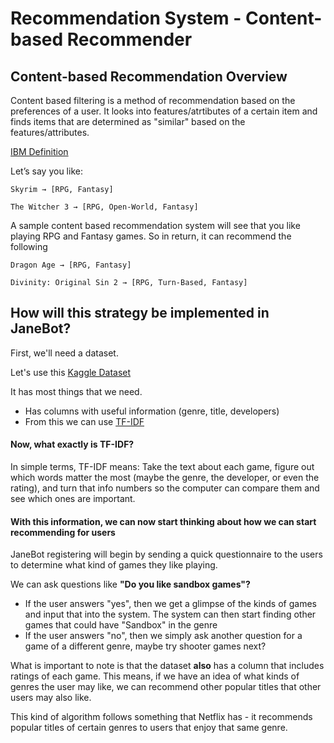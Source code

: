 # Recommendation System - Content-based Recommender

## Content-based Recommendation Overview

Content based filtering is a method of recommendation based on the preferences of a user.
It looks into features/atrtibutes of a certain item and finds items that are determined as
"similar" based on the features/attributes.

[IBM Definition](https://www.ibm.com/think/topics/content-based-filtering#:~:text=Content%2Dbased%20filtering%20is%20an,user%20expresses%20interest%20into%20account.)

Let’s say you like:
```
Skyrim → [RPG, Fantasy]

The Witcher 3 → [RPG, Open-World, Fantasy]
```

A sample content based recommendation system will see that you like playing RPG and Fantasy games.
So in return, it can recommend the following
```
Dragon Age → [RPG, Fantasy]

Divinity: Original Sin 2 → [RPG, Turn-Based, Fantasy]
```

## How will this strategy be implemented in JaneBot?

First, we'll need a dataset.

Let's use this [Kaggle Dataset](https://www.kaggle.com/datasets/matheusfonsecachaves/popular-video-games)

It has most things that we need.
- Has columns with useful information (genre, title, developers)
- From this we can use [TF-IDF](https://en.wikipedia.org/wiki/Tf%E2%80%93idf)

#### Now, what exactly is TF-IDF?
In simple terms, TF-IDF means:
Take the text about each game, figure out which words matter the most (maybe the genre, the developer, or even the rating),
and turn that info numbers so the computer can compare them and see which ones are important.

#### With this information, we can now start thinking about how we can start recommending for users

JaneBot registering will begin by sending a quick questionnaire to the users to determine what kind of 
games  they like playing.

We can ask questions like **"Do you like sandbox games"?**
- If the user answers "yes", then we get a glimpse of the kinds of games and input that into the system.
The system can then start finding other games that could have "Sandbox" in the genre
- If the user answers "no", then we simply ask another question for a game of a different genre,
maybe try shooter games next?

What is important to note is that the dataset **also** has a column that includes ratings of each game.
This means, if we have an idea  of what kinds of genres the user may like, we can recommend other popular titles
that other users may also like. 

This kind of algorithm follows something that Netflix has - it recommends popular titles of certain genres
to users that enjoy that same genre. 